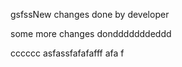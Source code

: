 gsfssNew changes done by developer

some more changes dondddddddeddd


cccccc
asfassfafafafff
afa
f
